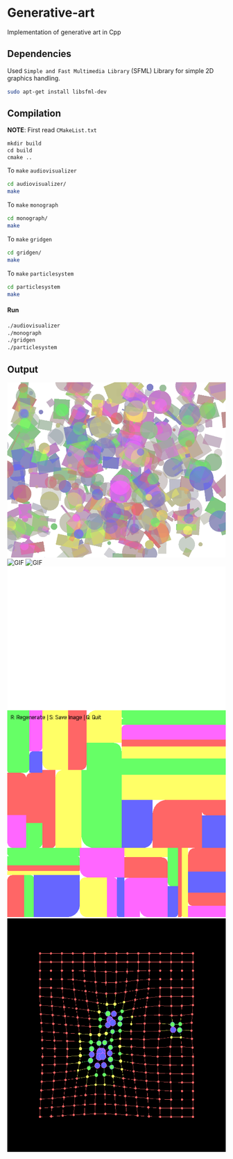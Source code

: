 # Generative-art

Implementation of generative art in Cpp

## Dependencies

Used `Simple and Fast Multimedia Library` (SFML) Library for simple 2D graphics handling.

```bash
sudo apt-get install libsfml-dev
```

## Compilation

**NOTE**: First read `CMakeList.txt`

```
mkdir build
cd build
cmake ..
```

To `make` `audiovisualizer`

```sh
cd audiovisualizer/
make
```

To `make` `monograph`

```sh
cd monograph/
make
```

To `make` `gridgen`

```sh
cd gridgen/
make
```

To `make` `particlesystem`

```sh
cd particlesystem
make
```

#### Run

```bash
./audiovisualizer
./monograph
./gridgen
./particlesystem
```

## Output

![Vibrant](assets/generated_art.png)
![GIF](assets/animation.gif)
![GIF](assets/animation_1.gif)
![monograph](assets/monograph_output.png)
![gridgen](assets/gridgen_output.png)
